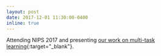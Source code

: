 ```yaml
---
layout: post
date: 2017-12-01 11:30:00-0400
inline: true
---
```


Attending NIPS 2017 and presenting [our work on multi-task learning]({{site.url}}/{{site.baseurl}}/assets/pdf/fetr/LLD_2017_paper_15.pdf){:target="_blank"}.
